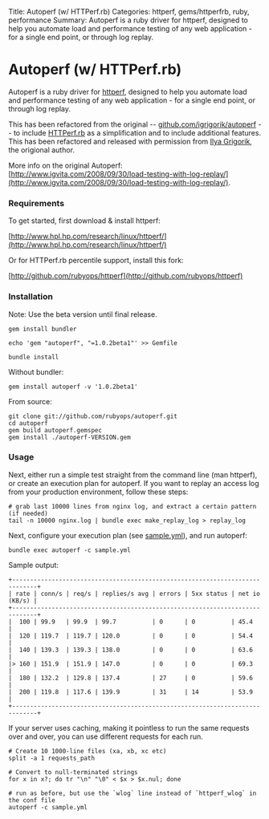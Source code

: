 Title: Autoperf (w/ HTTPerf.rb)
Categories: httperf, gems/httperfrb, ruby, performance
Summary: Autoperf is a ruby driver for httperf, designed to help you automate load and performance testing of any web application - for a single end point, or through log replay.

# Autoperf (w/ HTTPerf.rb)

Autoperf is a ruby driver for [httperf](/httperf), designed to help you automate load and performance
testing of any web application - for a single end point, or through log replay.

This has been refactored from the original -- [github.com/igrigorik/autoperf](https://github.com/igrigorik/autoperf)
-- to include [HTTPerf.rb](http://rubyops.net/gems/httperfrb) as a simplification and to include additional features.
This has been refactored and released with permission from [Ilya Grigorik](http://www.igvita.com/), the origional
author.

More info on the original Autoperf: [http://www.igvita.com/2008/09/30/load-testing-with-log-replay/](http://www.igvita.com/2008/09/30/load-testing-with-log-replay/).

### Requirements

To get started, first download & install httperf:

[http://www.hpl.hp.com/research/linux/httperf/](http://www.hpl.hp.com/research/linux/httperf/)

Or for HTTPerf.rb percentile support, install this fork:

[http://github.com/rubyops/httperf](http://github.com/rubyops/httperf)

### Installation

Note: Use the beta version until final release.

    gem install bundler

    echo 'gem "autoperf", "=1.0.2beta1"' >> Gemfile

    bundle install

Without bundler:

    gem install autoperf -v '1.0.2beta1'

From source:

    git clone git://github.com/rubyops/autoperf.git
    cd autoperf
    gem build autoperf.gemspec
    gem install ./autoperf-VERSION.gem

### Usage

Next, either run a simple test straight from the command line (man httperf), or create
an execution plan for autoperf. If you want to replay an access log from your production
environment, follow these steps:

    # grab last 10000 lines from nginx log, and extract a certain pattern (if needed)
    tail -n 10000 nginx.log | bundle exec make_replay_log > replay_log

Next, configure your execution plan (see [sample.yml](https://github.com/rubyops/autoperf/blob/master/config/sample.yml)), and run autoperf:

    bundle exec autoperf -c sample.yml


Sample output:

    +-----------------------------------------------------------------------------+
    | rate | conn/s | req/s | replies/s avg | errors | 5xx status | net io (KB/s) |
    +-----------------------------------------------------------------------------+
    |  100 | 99.9   | 99.9  | 99.7          | 0      | 0          | 45.4          |
    |  120 | 119.7  | 119.7 | 120.0         | 0      | 0          | 54.4          |
    |  140 | 139.3  | 139.3 | 138.0         | 0      | 0          | 63.6          |
    |> 160 | 151.9  | 151.9 | 147.0         | 0      | 0          | 69.3          |
    |  180 | 132.2  | 129.8 | 137.4         | 27     | 0          | 59.6          |
    |  200 | 119.8  | 117.6 | 139.9         | 31     | 14         | 53.9          |
    +-----------------------------------------------------------------------------+

If your server uses caching, making it pointless to run the same requests over
and over, you can use different requests for each run.

    # Create 10 1000-line files (xa, xb, xc etc)
    split -a 1 requests_path

    # Convert to null-terminated strings
    for x in x?; do tr "\n" "\0" < $x > $x.nul; done

    # run as before, but use the `wlog` line instead of `httperf_wlog` in the conf file
    autoperf -c sample.yml

